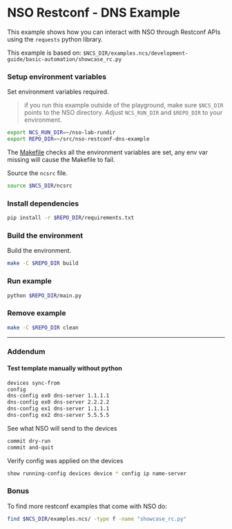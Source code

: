 # NSO Restconf - DNS Example

This example shows how you can interact with NSO through Restconf APIs using the `requests` python library.

This example is based on: `$NCS_DIR/examples.ncs/development-guide/basic-automation/showcase_rc.py`

### Setup environment variables

Set environment variables required.

> if you run this example outside of the playground, make sure `$NCS_DIR` points to the NSO directory. Adjust `NCS_RUN_DIR` and `$REPO_DIR` to your environment.

```bash
export NCS_RUN_DIR=~/nso-lab-rundir
export REPO_DIR=~/src/nso-restconf-dns-example
```

The [Makefile](Makefile) checks all the environment variables are set, any env var missing will cause the Makefile to fail.

Source the `ncsrc` file.

```bash
source $NCS_DIR/ncsrc
```

### Install dependencies

```bash
pip install -r $REPO_DIR/requirements.txt
```

### Build the environment

Build the environment.

```bash
make -C $REPO_DIR build
```

### Run example

```bash
python $REPO_DIR/main.py
```

### Remove example

```bash
make -C $REPO_DIR clean
```

---

### Addendum

#### Test template manually without python

```bash
devices sync-from
config
dns-config ex0 dns-server 1.1.1.1
dns-config ex0 dns-server 2.2.2.2
dns-config ex1 dns-server 1.1.1.1
dns-config ex2 dns-server 5.5.5.5
```

See what NSO will send to the devices

```bash
commit dry-run
commit and-quit
```

Verify config was applied on the devices

```bash
show running-config devices device * config ip name-server
```

### Bonus

To find more restconf examples that come with NSO do:

```bash
find $NCS_DIR/examples.ncs/ -type f -name "showcase_rc.py"
```
